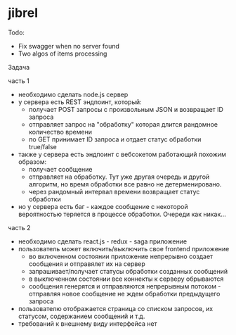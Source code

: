 # jibrel

Todo:
- Fix swagger when no server found
- Two algos of items processing

Задача

часть 1
- необходимо сделать node.js сервер
- у сервера есть REST эндпоинт, который:
    - получает POST запросы с произвольным JSON и возвращает ID запроса
    - отправляет запрос на "обработку" которая длится рандомное количество времени
    - по GET принимает ID запроса и отдает статус обработки true/false
- также у сервера есть эндпоинт с вебсокетом работающий похожим образом:
    - получает сообщение
    - отправляет на обработку. Тут уже другая очередь и другой алгоритм, но время обработки все равно не детерменировано.
    - через рандомный интервал времени возвращает статус обработки
- но у сервера есть баг - каждое сообщение с некоторой вероятностью теряется в процессе обработки. Очереди как никак...


часть 2
- необходимо сделать react.js - redux - saga приложение
- пользователь может включить/выключить свое frontend приложение
    - во включенном состоянии приложение непрерывно создает сообщения и отправялет их на сервер
    - запрашивает/получает статусы обработки созданных сообщений
    - в выключенном состоянии все коннекты к серверу обрываются
    - сообщения генерятся и отправляются непрерывным потоком - отправляя новое сообщение не ждем обработки предыдущего запроса
- пользователю отображается страница со списком запросов, их статусом, содержанием сообщений и т.д.
- требований к внешнему виду интерфейса нет

